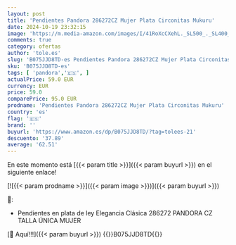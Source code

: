 ```yaml
---
layout: post
title: 'Pendientes Pandora 286272CZ Mujer Plata Circonitas Mukuru'
date: 2024-10-19 23:32:15
image: 'https://m.media-amazon.com/images/I/41RoXcCXehL._SL500_._SL400_.jpg'
comments: true
category: ofertas
author: 'tole.es'
slug: 'B075JJD8TD-es Pendientes Pandora 286272CZ Mujer Plata Circonitas Mukuru'
sku: 'B075JJD8TD-es'
tags: [ 'pandora','🇪🇸', ]
actualPrice: 59.0 EUR
currency: EUR
price: 59.0
comparePrice: 95.0 EUR
prodname: 'Pendientes Pandora 286272CZ Mujer Plata Circonitas Mukuru'
country: 'es'
flag: '🇪🇸'
brand: ''
buyurl: 'https://www.amazon.es/dp/B075JJD8TD/?tag=tolees-21'
descuento: '37.89'
average: '62.51'
---
```


En este momento está [{{< param title >}}]({{< param buyurl >}}) en el siguiente enlace!

[![{{< param prodname >}}]({{< param image >}})]({{< param buyurl >}})

🔎:

- Pendientes en plata de ley Elegancia Clásica 286272 PANDORA CZ TALLA ÚNICA MUJER

[🛒 Aquí!!!]({{< param buyurl >}})
{{<world>}}B075JJD8TD{{</world>}}
